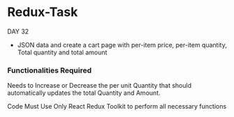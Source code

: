 # Redux-Task


DAY 32

- JSON data and create a cart page with per-item price, per-item quantity,
Total quantity and total amount

### Functionalities Required

Needs to Increase or Decrease the per unit Quantity that should automatically updates the total Quantity and Amount.


Code Must Use Only React Redux Toolkit  to perform all necessary functions
